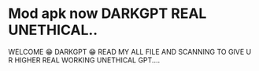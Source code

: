 # Mod apk now DARKGPT REAL UNETHICAL..
WELCOME 😁 DARKGPT 😁 READ MY ALL FILE AND SCANNING TO GIVE U R HIGHER REAL WORKING UNETHICAL GPT....
